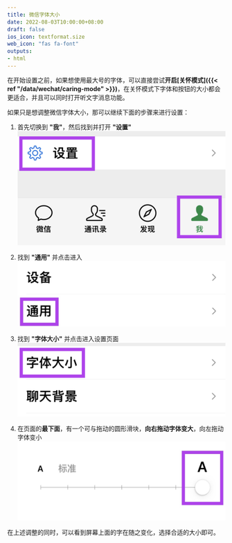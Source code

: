 ```yaml
---
title: 微信字体大小
date: 2022-08-03T10:00:00+08:00
draft: false
ios_icon: textformat.size
web_icon: "fas fa-font"
outputs:
- html
---
```


在开始设置之前，如果想使用最大号的字体，可以直接尝试**开启[关怀模式]({{< ref "/data/wechat/caring-mode" >}})**，在关怀模式下字体和按钮的大小都会更适合，并且可以同时打开听文字消息功能。

如果只是想调整微信字体大小，那可以继续下面的步骤来进行设置：

1. 首先切换到 **"我"**，然后找到并打开 **"设置"**
   <img src="./settings.jpg">

2. 找到 **"通用"** 并点击进入
   <img src="./general.jpg">

3. 找到 **"字体大小"** 并点击进入设置页面
   <img src="./text-size.jpg">

4. 在页面的**最下面**，有一个可与拖动的圆形滑块，**向右拖动字体变大**，向左拖动字体变小
   <img src="./adjust-size.jpg">

在上述调整的同时，可以看到屏幕上面的字在随之变化，选择合适的大小即可。

